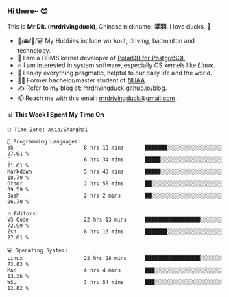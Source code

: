 ### Hi there~ 😎

This is **Mr Dk. (mrdrivingduck)**, Chinese nickname: **棠羽**. I love ducks. 🦆

- 💪/🚘/🏸/💻 My Hobbies include workout, driving, badminton and technology.
- 🍊 I am a DBMS kernel developer of [PolarDB for PostgreSQL](https://github.com/ApsaraDB/PolarDB-for-PostgreSQL).
- 🔥 I am interested in system software, especially OS kernels like *Linux*.
- 🔧 I enjoy everything pragmatic, helpful to our daily life and the world.
- 👨‍🎓 Former bachelor/master student of [NUAA](https://en.wikipedia.org/wiki/Nanjing_University_of_Aeronautics_and_Astronautics).
- ✍ Refer to my blog at: [mrdrivingduck.github.io/blog](https://mrdrivingduck.github.io/blog/).
- 📫 Reach me with this email: [mrdrivingduck@gmail.com](mailto:mrdrivingduck@gmail.com).

<!--START_SECTION:waka-->
📊 **This Week I Spent My Time On** 

```text
🕑︎ Time Zone: Asia/Shanghai

💬 Programming Languages: 
sh                       8 hrs 13 mins       ███████░░░░░░░░░░░░░░░░░░   27.01 % 
C                        6 hrs 34 mins       █████░░░░░░░░░░░░░░░░░░░░   21.61 % 
Markdown                 5 hrs 43 mins       █████░░░░░░░░░░░░░░░░░░░░   18.79 % 
Other                    2 hrs 55 mins       ██░░░░░░░░░░░░░░░░░░░░░░░   09.59 % 
Bash                     2 hrs 2 mins        ██░░░░░░░░░░░░░░░░░░░░░░░   06.70 % 

🔥 Editors: 
VS Code                  22 hrs 13 mins      ██████████████████░░░░░░░   72.99 % 
Zsh                      8 hrs 13 mins       ███████░░░░░░░░░░░░░░░░░░   27.01 % 

💻 Operating System: 
Linux                    22 hrs 28 mins      ██████████████████░░░░░░░   73.83 % 
Mac                      4 hrs 4 mins        ███░░░░░░░░░░░░░░░░░░░░░░   13.36 % 
WSL                      3 hrs 54 mins       ███░░░░░░░░░░░░░░░░░░░░░░   12.82 % 
```


<!--END_SECTION:waka-->

<!-- ![Mr Dk.'s GitHub Stats](https://github-readme-stats.vercel.app/api?username=mrdrivingduck&count_private&show_icons=true&theme=buefy) -->

<!-- ![Most Used Languages](https://github-readme-stats.vercel.app/api/top-langs/?username=mrdrivingduck&exclude_repo=mips32-CPU,snort-tcp-socket&theme=buefy&layout=compact&langs_count=10) -->


<!--
**mrdrivingduck/mrdrivingduck** is a ✨ _special_ ✨ repository because its `README.md` (this file) appears on your GitHub profile.

Here are some ideas to get you started:

- 🔭 I’m currently working on ...
- 🌱 I’m currently learning ...
- 👯 I’m looking to collaborate on ...
- 🤔 I’m looking for help with ...
- 💬 Ask me about ...
- 📫 How to reach me: ...
- 😄 Pronouns: ...
- ⚡ Fun fact: ...
-->
